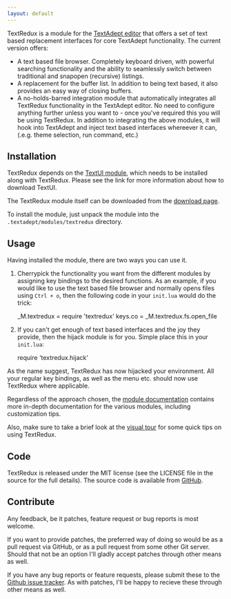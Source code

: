 ```yaml
---
layout: default
---
```


TextRedux is a module for the [TextAdept editor](http://code.google.com/p/textadept/)
that offers a set of text based replacement interfaces for core TextAdept
functionality. The current version offers:

* A text based file browser. Completely keyboard driven, with powerful searching
  functionality and the ability to seamlessly switch between traditional and
  snapopen (recursive) listings.
* A replacement for the buffer list. In addition to being text based, it also
  provides an easy way of closing buffers.
* A no-holds-barred integration module that automatically integrates all TextRedux
  functionality in the TextAdept editor. No need to configure anything further
  unless you want to - once you've required this you will be using TextRedux.
  In addition to integrating the above modules, it will hook into TextAdept and
  inject text based interfaces whereever it can, (.e.g. theme selection,
  run command, etc.)

## Installation

TextRedux depends on the [TextUI module](https://github.com/nilnor/textui), which
needs to be installed along with TextRedux. Please see the link for more information
about how to download TextUI.

The TextRedux module itself can be downloaded from the [download page](https://github.com/nilnor/textredux/downloads).

To install the module, just unpack the module into the `.textadept/modules/textredux`
directory.

## Usage

Having installed the module, there are two ways you can use it.

1) Cherrypick the functionality you want from the different modules by assigning
key bindings to the desired functions. As an example, if you would like to use
the text based file browser and normally opens files using `Ctrl + o`, then the
following code in your `init.lua` would do the trick:

    _M.textredux = require 'textredux'
    keys.co = _M.textredux.fs.open_file

2) If you can't get enough of text based interfaces and the joy they provide,
then the hijack module is for you. Simple place this in your `init.lua`:

    require 'textredux.hijack'

As the name suggest, TextRedux has now hijacked your environment. All your regular
key bindings, as well as the menu etc. should now use TextRedux where applicable.

Regardless of the approach chosen, the
[module documentation](http://nordman.org/textredux/docs/) contains more
in-depth documentation for the various modules, including customization tips.

Also, make sure to take a brief look at the [visual tour](tour.html) for some
quick tips on using TextRedux.

## Code

TextRedux is released under the MIT license (see the LICENSE file in the source
for the full details). The source code is available from [GitHub](https://github.com/nilnor/textredux).

## Contribute

Any feedback, be it patches, feature request or bug reports is most welcome.

If you want to provide patches, the preferred way of doing so would be as a pull
request via GitHub, or as a pull request from some other Git server. Should that
not be an option I'll gladly accept patches through other means as well.

If you have any bug reports or feature requests, please submit these to the
[Github issue tracker](https://github.com/nilnor/textredux/issues). As with
patches, I'll be happy to recieve these through other means as well.
